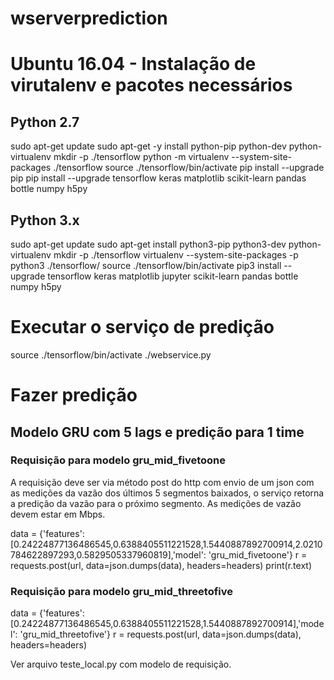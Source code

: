 # wserverprediction

# Ubuntu 16.04 - Instalação de virutalenv e pacotes necessários

## Python 2.7
sudo apt-get update
sudo apt-get -y install python-pip python-dev python-virtualenv
mkdir -p ./tensorflow
python -m virtualenv --system-site-packages ./tensorflow
source ./tensorflow/bin/activate
pip install --upgrade pip
pip install --upgrade tensorflow keras matplotlib scikit-learn pandas bottle numpy h5py


## Python 3.x
sudo apt-get update
sudo apt-get install python3-pip python3-dev python-virtualenv
mkdir -p ./tensorflow
virtualenv --system-site-packages -p python3 ./tensorflow/
source ./tensorflow/bin/activate
pip3 install --upgrade tensorflow keras matplotlib jupyter scikit-learn pandas bottle numpy h5py

# Executar o serviço de predição

source ./tensorflow/bin/activate
./webservice.py


# Fazer predição
## Modelo GRU com 5 lags e predição para 1 time
### Requisição para modelo gru_mid_fivetoone

A requisição deve ser via método post do http com envio de um json com as medições da vazão dos últimos 5 segmentos baixados, o serviço retorna  a predição da vazão para o próximo segmento.
As medições de vazão devem estar em Mbps. 

data    = {'features': [0.24224877136486545,0.6388405511221528,1.5440887892700914,2.0210784622897293,0.5829505337960819],'model': 'gru_mid_fivetoone'}
r       = requests.post(url, data=json.dumps(data), headers=headers)
print(r.text)


### Requisição para modelo gru_mid_threetofive
data    = {'features': [0.24224877136486545,0.6388405511221528,1.5440887892700914],'model': 'gru_mid_threetofive'}
r       = requests.post(url, data=json.dumps(data), headers=headers)



Ver arquivo teste_local.py com modelo de requisição.
